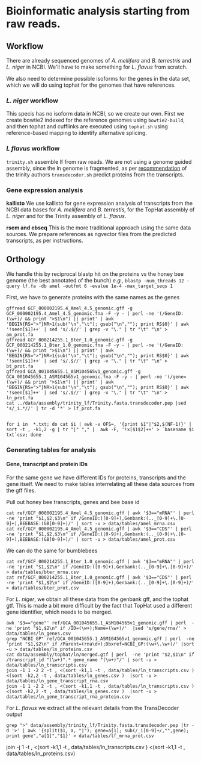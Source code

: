 # Bioinformatic analysis starting from raw reads.

## Workflow

There are already sequenced genomes of _A. mellifera_ and _B. terrestris_ and _L. niger_ in NCBI. We'll have to make something for _L. flavus_ from scratch.

We also need to determine possible isoforms for the genes in the data set, which we will do using tophat for the genomes that have references. 

### _L. niger_ workflow

This specis has no isoform data in NCBI, so we create our own. First we create bowtie2 indexed for the reference genomes using `bowtie2-build`, and then tophat and cufflinks are executed using `tophat.sh` using reference-based mapping to identify alternative splicing.


### _L flavus_ workflow
`trinity.sh` assemble lf from raw reads. We are not using a genome guided assembly, since the ln genome is fragmented, as per [recommendation](https://github.com/trinityrnaseq/trinityrnaseq/wiki/Genome-Guided-Trinity-Transcriptome-Assembly) of the trinity authors
`transdecoder.sh` predict proteins from the transcripts. 


### Gene expression analysis

**kallisto** We use kallisto for gene expression analysis of transcripts from the NCBI data bases for _A. mellifera_ and _B. terrestis_, for the TopHat assembly of _L. niger_ and for the Trinity assembly of _L. flavus_. 

**rsem and ebseq** This is the more traditional approach using the same data sources. We prepare references as ngvector files from the predicted transcripts, as per instructions.

## Orthology

We handle this by reciprocal blastp hit on the proteins vs the honey bee genome (the best annotated of the bunch) _e.g.,_ `blastp -num_threads 12 -query lf.fa -db amel -outfmt 6 -evalue 1e-4 -max_target_seqs 1`

First, we have to generate proteins with the same names as the genes

	gffread GCF_000002195.4_Amel_4.5_genomic.gff -g GCF_000002195.4_Amel_4.5_genomic.fna -F -y - | perl -ne '(/GeneID:(\w+)/ && print ">$1\n") || print' | awk 'BEGIN{RS=">"}NR>1{sub("\n","\t"); gsub("\n",""); print RS$0}' | awk '!seen[$1]++' | sed 's/.$//' | grep -v "\." | tr "\t" "\n" > am_prot.fa
	gffread GCF_000214255.1_Bter_1.0_genomic.gff -g GCF_000214255.1_Bter_1.0_genomic.fna -F -y - | perl -ne '(/GeneID:(\w+)/ && print ">$1\n") || print' | awk 'BEGIN{RS=">"}NR>1{sub("\n","\t"); gsub("\n",""); print RS$0}' | awk '!seen[$1]++' | sed 's/.$//' | grep -v "\." | tr "\t" "\n" > bt_prot.fa
	gffread GCA_001045655.1_ASM104565v1_genomic.gff -g GCA_001045655.1_ASM104565v1_genomic.fna -F -y - | perl -ne '(/gene=(\w+)/ && print ">$1\n") || print' | awk 'BEGIN{RS=">"}NR>1{sub("\n","\t"); gsub("\n",""); print RS$0}' | awk '!seen[$1]++' | sed 's/.$//' | grep -v "\." | tr "\t" "\n" > ln_prot.fa
	cat ../data/assembly/trinity_lf/Trinity.fasta.transdecoder.pep |sed 's/_i.*//' | tr -d '*' > lf_prot.fa


	for i in  *.txt; do cat $i | awk -v OFS=, '{print $1"|"$2,$(NF-1)}' | sort -t , -k1,2 -g | tr "|" "," |  awk -F, '!x[$1$2]++' > `basename $i txt`csv; done

### Generating tables for analysis

#### Gene, transcript and protein IDs

For the same gene we have different IDs for proteins, transcripts and the gene itself. We need to make tables interrelating all these data sources from the gff files.

Pull out honey bee transcripts, genes and bee base id

	cat ref/GCF_000002195.4_Amel_4.5_genomic.gff | awk '$3=="mRNA"' | perl  -ne 'print "$1,$2,$3\n" if /GeneID:([0-9]+),Genbank:(.._[0-9]+\.[0-9]+),BEEBASE:(GB[0-9]+)/' | sort -u > data/tables/amel_mrna.csv
	cat ref/GCF_000002195.4_Amel_4.5_genomic.gff | awk '$3=="CDS"' | perl  -ne 'print "$1,$2,$3\n" if /GeneID:([0-9]+),Genbank:(.._[0-9]+\.[0-9]+),BEEBASE:(GB[0-9]+)/' | sort -u > data/tables/amel_prot.csv
	
We can do the same for bumblebees

	cat ref/GCF_000214255.1_Bter_1.0_genomic.gff | awk '$3=="mRNA"' | perl  -ne 'print "$1,$2\n" if /GeneID:([0-9]+),Genbank:(.._[0-9]+\.[0-9]+)/' > data/tables/bter_mrna.csv
	cat ref/GCF_000214255.1_Bter_1.0_genomic.gff | awk '$3=="CDS"' | perl  -ne 'print "$1,$2\n" if /GeneID:([0-9]+),Genbank:(.._[0-9]+\.[0-9]+)/' > data/tables/bter_prot.csv

For _L. niger_, we obtain all these data from the genbank gff, and the tophat gtf. This is made a bit more difficult by the fact that TopHat used a different gene identifier, which needs to be merged.

	awk '$3=="gene"' ref/GCA_001045655.1_ASM104565v1_genomic.gff | perl  -ne 'print "$1,$2\n" if /ID=(\w+);Name=(\w+)/'  |sed 's/gene/rna/' > data/tables/ln_genes.csv
	grep "NCBI_GP" ref/GCA_001045655.1_ASM104565v1_genomic.gff | perl  -ne 'print "$1,$2\n" if /Parent=(rna\d+);Dbxref=NCBI_GP:(\w+\.\w+)/' |sort -u > data/tables/ln_proteins.csv
	cat data/assembly/tophat/ln/merged.gtf | perl  -ne 'print "$2,$1\n" if /transcript_id "(\w+)".* gene_name "(\w+)"/' | sort -u > data/tables/ln_transcripts.csv
	join -1 1 -2 2 -t , <(sort -k1,1 -t , data/tables/ln_transcripts.csv ) <(sort -k2,2 -t , data/tables/ln_genes.csv )  |sort -u > data/tables/ln_gene_transcript_rna.csv
	join -1 1 -2 2 -t , <(sort -k1,1 -t , data/tables/ln_transcripts.csv ) <(sort -k2,2 -t , data/tables/ln_genes.csv )  |sort -u > data/tables/ln_gene_transcript_rna_protein.csv

For _L. flavus_ we extract all the relevant details from the TransDecoder output

	grep ">" data/assembly/trinity_lf/Trinity.fasta.transdecoder.pep |tr -d '>' | awk '{split($1, a, "|"); gene=a[1]; sub(/_i[0-9]+/,"",gene); print gene","a[1]","$1}' > data/tables/lf_mrna_prot.csv


join -j 1 -t , <(sort -k1,1 -t , data/tables/ln_transcripts.csv ) <(sort -k1,1 -t , data/tables/ln_proteins.csv) 